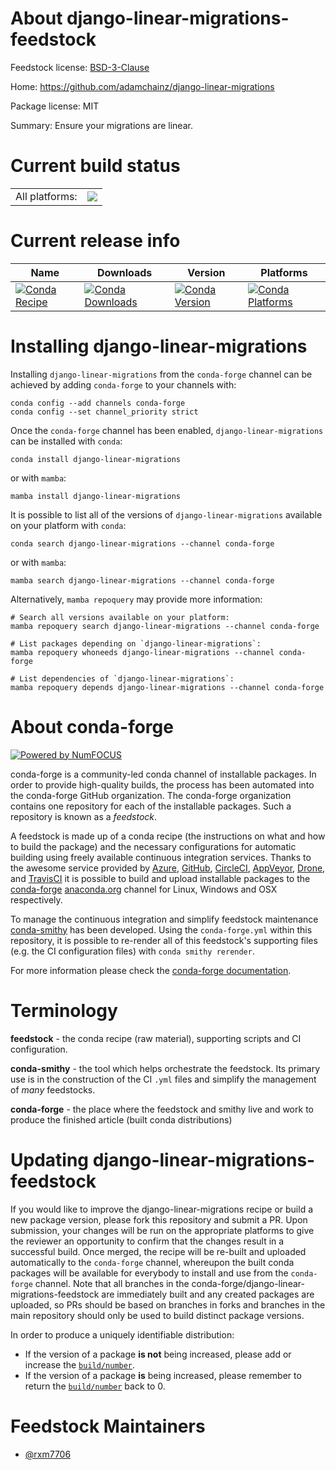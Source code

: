 About django-linear-migrations-feedstock
========================================

Feedstock license: [BSD-3-Clause](https://github.com/conda-forge/django-linear-migrations-feedstock/blob/main/LICENSE.txt)

Home: https://github.com/adamchainz/django-linear-migrations

Package license: MIT

Summary: Ensure your migrations are linear.

Current build status
====================


<table><tr><td>All platforms:</td>
    <td>
      <a href="https://dev.azure.com/conda-forge/feedstock-builds/_build/latest?definitionId=20314&branchName=main">
        <img src="https://dev.azure.com/conda-forge/feedstock-builds/_apis/build/status/django-linear-migrations-feedstock?branchName=main">
      </a>
    </td>
  </tr>
</table>

Current release info
====================

| Name | Downloads | Version | Platforms |
| --- | --- | --- | --- |
| [![Conda Recipe](https://img.shields.io/badge/recipe-django--linear--migrations-green.svg)](https://anaconda.org/conda-forge/django-linear-migrations) | [![Conda Downloads](https://img.shields.io/conda/dn/conda-forge/django-linear-migrations.svg)](https://anaconda.org/conda-forge/django-linear-migrations) | [![Conda Version](https://img.shields.io/conda/vn/conda-forge/django-linear-migrations.svg)](https://anaconda.org/conda-forge/django-linear-migrations) | [![Conda Platforms](https://img.shields.io/conda/pn/conda-forge/django-linear-migrations.svg)](https://anaconda.org/conda-forge/django-linear-migrations) |

Installing django-linear-migrations
===================================

Installing `django-linear-migrations` from the `conda-forge` channel can be achieved by adding `conda-forge` to your channels with:

```
conda config --add channels conda-forge
conda config --set channel_priority strict
```

Once the `conda-forge` channel has been enabled, `django-linear-migrations` can be installed with `conda`:

```
conda install django-linear-migrations
```

or with `mamba`:

```
mamba install django-linear-migrations
```

It is possible to list all of the versions of `django-linear-migrations` available on your platform with `conda`:

```
conda search django-linear-migrations --channel conda-forge
```

or with `mamba`:

```
mamba search django-linear-migrations --channel conda-forge
```

Alternatively, `mamba repoquery` may provide more information:

```
# Search all versions available on your platform:
mamba repoquery search django-linear-migrations --channel conda-forge

# List packages depending on `django-linear-migrations`:
mamba repoquery whoneeds django-linear-migrations --channel conda-forge

# List dependencies of `django-linear-migrations`:
mamba repoquery depends django-linear-migrations --channel conda-forge
```


About conda-forge
=================

[![Powered by
NumFOCUS](https://img.shields.io/badge/powered%20by-NumFOCUS-orange.svg?style=flat&colorA=E1523D&colorB=007D8A)](https://numfocus.org)

conda-forge is a community-led conda channel of installable packages.
In order to provide high-quality builds, the process has been automated into the
conda-forge GitHub organization. The conda-forge organization contains one repository
for each of the installable packages. Such a repository is known as a *feedstock*.

A feedstock is made up of a conda recipe (the instructions on what and how to build
the package) and the necessary configurations for automatic building using freely
available continuous integration services. Thanks to the awesome service provided by
[Azure](https://azure.microsoft.com/en-us/services/devops/), [GitHub](https://github.com/),
[CircleCI](https://circleci.com/), [AppVeyor](https://www.appveyor.com/),
[Drone](https://cloud.drone.io/welcome), and [TravisCI](https://travis-ci.com/)
it is possible to build and upload installable packages to the
[conda-forge](https://anaconda.org/conda-forge) [anaconda.org](https://anaconda.org/)
channel for Linux, Windows and OSX respectively.

To manage the continuous integration and simplify feedstock maintenance
[conda-smithy](https://github.com/conda-forge/conda-smithy) has been developed.
Using the ``conda-forge.yml`` within this repository, it is possible to re-render all of
this feedstock's supporting files (e.g. the CI configuration files) with ``conda smithy rerender``.

For more information please check the [conda-forge documentation](https://conda-forge.org/docs/).

Terminology
===========

**feedstock** - the conda recipe (raw material), supporting scripts and CI configuration.

**conda-smithy** - the tool which helps orchestrate the feedstock.
                   Its primary use is in the construction of the CI ``.yml`` files
                   and simplify the management of *many* feedstocks.

**conda-forge** - the place where the feedstock and smithy live and work to
                  produce the finished article (built conda distributions)


Updating django-linear-migrations-feedstock
===========================================

If you would like to improve the django-linear-migrations recipe or build a new
package version, please fork this repository and submit a PR. Upon submission,
your changes will be run on the appropriate platforms to give the reviewer an
opportunity to confirm that the changes result in a successful build. Once
merged, the recipe will be re-built and uploaded automatically to the
`conda-forge` channel, whereupon the built conda packages will be available for
everybody to install and use from the `conda-forge` channel.
Note that all branches in the conda-forge/django-linear-migrations-feedstock are
immediately built and any created packages are uploaded, so PRs should be based
on branches in forks and branches in the main repository should only be used to
build distinct package versions.

In order to produce a uniquely identifiable distribution:
 * If the version of a package **is not** being increased, please add or increase
   the [``build/number``](https://docs.conda.io/projects/conda-build/en/latest/resources/define-metadata.html#build-number-and-string).
 * If the version of a package **is** being increased, please remember to return
   the [``build/number``](https://docs.conda.io/projects/conda-build/en/latest/resources/define-metadata.html#build-number-and-string)
   back to 0.

Feedstock Maintainers
=====================

* [@rxm7706](https://github.com/rxm7706/)

